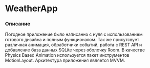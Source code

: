 # WeatherApp

### Описание

  Погодное приложение было написанно с нуля с использованием готового дизайна и полным функционалом. 
Так же присутсвует различная анимация, обработчики событий, работа с REST API и добавление база данных SQLite через оболочку Room.
В качестве Physics Based Animation используется пакет инструментов MotionLayout.
Архитектура приложения является MVVM.
